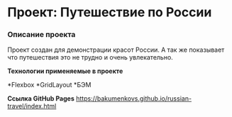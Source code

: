 # Проект: Путешествие по России

### Описание проекта

Проект создан для демонстрации красот России. А так же показывает что путешествия это не трудно и очень увлекательно. 


**Технологии применяемые в проекте**

*Flexbox
*GridLayout
*БЭМ

**Ссылка GitHub Pages**
https://bakumenkovs.github.io/russian-travel/index.html

